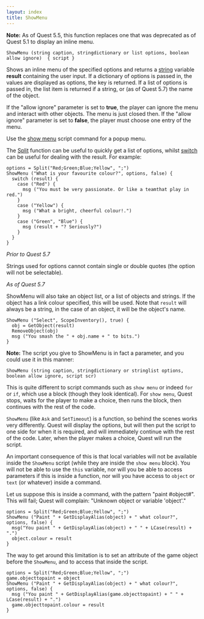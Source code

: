```yaml
---
layout: index
title: ShowMenu
---
```


**Note:** As of Quest 5.5, this function replaces one that was deprecated as of Quest 5.1 to display an inline menu.

    ShowMenu (string caption, stringdictionary or list options, boolean allow ignore)  { script } 

Shows an inline menu of the specified options and returns a [string](../types/string.html) variable **result** containing the user input. If a dictionary of options is passed in, the values are displayed as options, the key is returned. If a list of options is passed in, the list item is returned if a string, or (as of Quest 5.7) the name of the object.

If the "allow ignore" parameter is set to **true**, the player can ignore the menu and interact with other objects. The menu is just closed then. If the "allow ignore" parameter is set to **false**, the player must choose one entry of the menu.

Use the [show menu](../scripts/show_menu.html) script command for a popup menu.

The [Split](string/split.html) function can be useful to quickly get a list of options, whilst [switch](../scripts/switch.html) can be useful for dealing with the result. For example:

    options = Split("Red;Green;Blue;Yellow", ";")
    ShowMenu ("What is your favourite colour?", options, false) {
      switch (result) {
        case ("Red") {
          msg ("You must be very passionate. Or like a teamthat play in red.")
        }
        case ("Yellow") {
          msg ("What a bright, cheerful colour!.")
        }
        case ("Green", "Blue") {
          msg (result + "? Seriously?")
        }
      }
    }

_Prior to Quest 5.7_

Strings used for options cannot contain single or double quotes (the option will not be selectable).

_As of Quest 5.7_

ShowMenu will also take an object list, or a list of objects and strings. If the object has a link colour specified, this will be used. Note that `result` will always be a string, in the case of an object, it will be the object's name.

```
ShowMenu ("Select", ScopeInventory(), true) {
  obj = GetObject(result)
  RemoveObject(obj)
  msg ("You smash the " + obj.name + " to bits.")
}
```


**Note:** The script you give to ShowMenu is in fact a parameter, and you could use it in this manner:

    ShowMenu (string caption, stringdictionary or stringlist options, boolean allow ignore, script scr) 

This is quite different to script commands such as `show menu` or indeed `for` or `if`, which use a block (though they look identical). For `show menu`, Quest stops, waits for the player to make a choice, then runs the block, then continues with the rest of the code.

`ShowMenu`  (like `Ask` and `SetTimeout`) is a function, so behind the scenes works very differently. Quest will display the options, but will then put the script to one side for when it is required, and will immediately continue with the rest of the code. Later, when the player makes a choice, Quest will run the script.

An important consequence of this is that local variables will not be available inside the `ShowMenu` script (while they are inside the `show menu` block). You will not be able to use the `this` variable, nor will you be able to access parameters if this is inside a function, nor will you have access to `object` or `text` (or whatever) inside a command.

Let us suppose this is inside a command, with the pattern "paint #object#". This will fail; Quest will complain: "Unknown object or variable 'object'."

    options = Split("Red;Green;Blue;Yellow", ";")
    ShowMenu ("Paint " + GetDisplayAlias(object) + " what colour?", options, false) {
      msg("You paint " + GetDisplayAlias(object) + " " + LCase(result) + ".")
      object.colour = result
    }

The way to get around this limitation is to set an attribute of the game object before the `ShowMenu`, and to access that inside the script.

```
options = Split("Red;Green;Blue;Yellow", ";")
game.objecttopaint = object
ShowMenu ("Paint " + GetDisplayAlias(object) + " what colour?", options, false) {
  msg ("You paint " + GetDisplayAlias(game.objecttopaint) + " " + LCase(result) + ".")
  game.objecttopaint.colour = result
}
```
